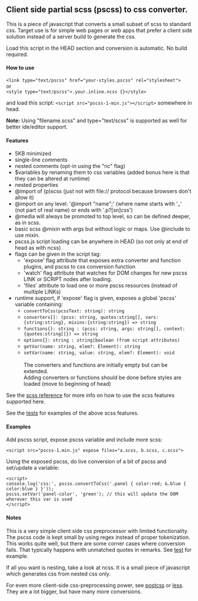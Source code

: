 ## Client side partial scss (pscss) to css converter.

This is a piece of javascript that converts a small subset of scss to standard css.
Target use is for simple web pages or web apps that prefer a client side solution
instead of a server build to generate the css.

Load this script in the HEAD section and conversion is automatic. No build required.

#### How to use

  `<link type="text/pscss" href="your-styles.pscss" rel="stylesheet">`<br>
or<br>
  `<style type="text/pscss">.your.inline.ncss {}</style>`

and load this script: `<script src="pscss-1-min.js"></script>` somewhere in head.

**Note:** Using "filename.scss" and type="text/scss" is supported as well for better ide/editor support.


#### Features

- 5KB minimized
- single-line comments
- nested comments (opt-in using the "nc" flag)
- $variables by renaming them to css variables (added bonus here is that they can be altered at runtime)
- nested properties
- @import of (p)scss (just not with file:// protocol because browsers don't allow it)
- @import on any level: '@import "name";' (where name starts with '_' (not part of real name) or ends with '.p?[sn]css')
- @media will always be promoted to top level, so can be defined deeper, as in scss.
- basic scss @mixin with args but without logic or maps. Use @include to use mixin.
- pscss.js script loading can be anywhere in HEAD (so not only at end of head as with ncss)
- flags can be given in the script tag:
  - 'expose' flag attribute that exposes extra converter and function plugins, and pscss to css conversion function
  - 'watch' flag attribute that watches for DOM changes for new pscss LINK or SCRIPT nodes after loading.
  - 'files' attribute to load one or more pscss resources (instead of multiple LINKs)
- runtime support, if 'expose' flag is given, exposes a global 'pscss' variable containing:
  - ```convertToCss(pcssText: string): string```
  - ```converters[]: (pcss: string, quotes:string[], vars:{string:string}, mixins:{string:string}) => string```
  - ```functions{}: string : (pcss: string, args: string[], context:{quotes:string[]}) => string```
  - ```options{}: string : string|boolean (from script attributes)```
  - ```getVar(name: string, elem?: Element): string```
  - ```setVar(name: string, value: string, elem?: Element): void```
   <br><br>
  The converters and functions are initially empty but can be extended.<br>
  Adding converters or functions should be done before styles are loaded (move to beginning of head)

See the [scss reference](https://sass-lang.com/documentation/file.SASS_REFERENCE.html) for more info on how to use the scss features supported here.

See the [tests](test/test.html) for examples of the above scss features.

#### Examples

Add pscss script, expose pscss variable and include more scss:

```<script src="pscss-1.min.js" expose files="a.scss, b.scss, c.scss">```

Using the exposed pscss, do live conversion of a bit of pscss and set/update a variable:

```
<script>
console.log('css:', pscss.convertToCss('.panel { color:red; &.blue { color:blue } }'));
pscss.setVar('panel-color', 'green'); // this will update the DOM wherever this var is used
</script>
```

#### Notes
This is a very simple client side css preprocessor with limited functionality.
The pscss code is kept small by using regex instead of proper tokenization.
This works quite well, but there are some corner cases where conversion fails.
That typically happens with unmatched quotes in remarks. See [test](test/test.html) for example.

If all you want is nesting, take a look at ncss. It is a small piece of javascript which generates
css from nested css only.

For even more client-side css-preprocessing power, see [postcss](https://github.com/postcss/postcss) or [less](http://lesscss.org/).
They are a lot bigger, but have many more conversions.
